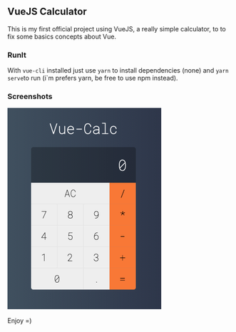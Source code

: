 ## VueJS Calculator 
This is my first official project using VueJS, a really simple calculator, to to fix some basics concepts about Vue.

### RunIt
With `vue-cli` installed just use `yarn` to install dependencies (none) and `yarn serve`to run (i`m prefers yarn, be free to use npm instead).

### Screenshots
![enter image description here](https://github.com/lucianodiisouza/vue-calculator/blob/master/screenshot/screenshot.png?raw=true)

Enjoy =) 
